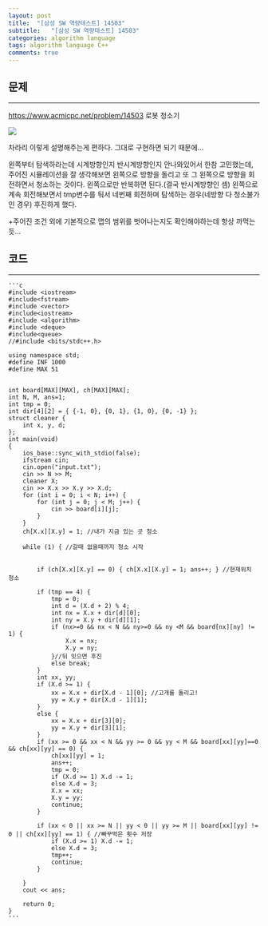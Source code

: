 ```yaml
---
layout: post
title:  "[삼성 SW 역량테스트] 14503"
subtitle:   "[삼성 SW 역량테스트] 14503"
categories: algorithm language 
tags: algorithm language C++
comments: true
---
```



## 문제 
---

<https://www.acmicpc.net/problem/14503> 로봇 청소기


<img src = "https://leesohyang.github.io/assets/img/post_img/cleaner.PNG" style="max-width: 100%; height: auto;">

차라리 이렇게 설명해주는게 편하다. 그대로 구현하면 되기 때문에...

왼쪽부터 탐색하라는데 시계방향인지 반시계방향인지 안나와있어서 한참 고민했는데, 주어진 시뮬레이션을 잘 생각해보면 왼쪽으로 방향을 돌리고 또 그 왼쪽으로 방향을 회전하면서 청소하는 것이다. 왼쪽으로만 반복하면 된다.(결국 반시계방향인 셈) 왼쪽으로 계속 회전해보면서 tmp변수를 둬서 네번째 회전하며 탐색하는 경우(네방향 다 청소불가인 경우)  후진하게 했다. 

+주어진 조건 외에 기본적으로 맵의 범위를 벗어나는지도 확인해야하는데 항상 까먹는듯...


## 코드
---



    '''c
	#include <iostream>
	#include<fstream>
	#include <vector>
	#include<iostream>
	#include <algorithm>
	#include <deque>
	#include<queue>
	//#include <bits/stdc++.h>
	
	using namespace std;
	#define INF 1000
	#define MAX 51
	
	
	int board[MAX][MAX], ch[MAX][MAX];
	int N, M, ans=1;
	int tmp = 0;
	int dir[4][2] = { {-1, 0}, {0, 1}, {1, 0}, {0, -1} };
	struct cleaner {
	    int x, y, d;
	};
	int main(void)
	{
	    ios_base::sync_with_stdio(false);
	    ifstream cin;
	    cin.open("input.txt");
	    cin >> N >> M;
	    cleaner X;
	    cin >> X.x >> X.y >> X.d;
	    for (int i = 0; i < N; i++) {
	        for (int j = 0; j < M; j++) {
	            cin >> board[i][j];
	        }
	    }
	    ch[X.x][X.y] = 1; //내가 지금 있는 곳 청소
	
	    while (1) { //갈때 없을때까지 청소 시작
	        
	        
	        if (ch[X.x][X.y] == 0) { ch[X.x][X.y] = 1; ans++; } //현재위치 청소
	        
	        if (tmp == 4) {
	            tmp = 0;
	            int d = (X.d + 2) % 4;
	            int nx = X.x + dir[d][0];
	            int ny = X.y + dir[d][1];
	            if (nx>=0 && nx < N && ny>=0 && ny <M && board[nx][ny] != 1) {
	                X.x = nx;
	                X.y = ny;
	            }//뒤 잇으면 후진
	            else break;
	        }
	        int xx, yy;
	        if (X.d >= 1) {
	            xx = X.x + dir[X.d - 1][0]; //고개를 돌리고!
	            yy = X.y + dir[X.d - 1][1];
	        }
	        else {
	            xx = X.x + dir[3][0];
	            yy = X.y + dir[3][1];
	        }
	        if (xx >= 0 && xx < N && yy >= 0 && yy < M && board[xx][yy]==0 && ch[xx][yy] == 0) {
	            ch[xx][yy] = 1;
	            ans++;
	            tmp = 0;
	            if (X.d >= 1) X.d -= 1;
	            else X.d = 3;
	            X.x = xx;
	            X.y = yy;
	            continue;
	        }
	
	        if (xx < 0 || xx >= N || yy < 0 || yy >= M || board[xx][yy] != 0 || ch[xx][yy] == 1) { //빠꾸먹은 횟수 저장
	            if (X.d >= 1) X.d -= 1;
	            else X.d = 3;
	            tmp++;
	            continue;
	        }
	       
	    }
	    cout << ans;
	
	    return 0;
	}
    '''

